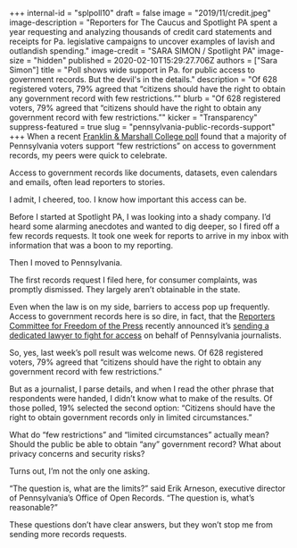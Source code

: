 +++
internal-id = "splpoll10"
draft = false
image = "2019/11/credit.jpeg"
image-description = "Reporters for The Caucus and Spotlight PA spent a year requesting and analyzing thousands of credit card statements and receipts for Pa. legislative campaigns to uncover examples of lavish and outlandish spending."
image-credit = "SARA SIMON / Spotlight PA"
image-size = "hidden"
published = 2020-02-10T15:29:27.706Z
authors = ["Sara Simon"]
title = "Poll shows wide support in Pa. for public access to government records. But the devil's in the details."
description = "Of 628 registered voters, 79% agreed that “citizens should have the right to obtain any government record with few restrictions.”"
blurb = "Of 628 registered voters, 79% agreed that “citizens should have the right to obtain any government record with few restrictions.”"
kicker = "Transparency"
suppress-featured = true
slug = "pennsylvania-public-records-support"
+++
When a recent [Franklin & Marshall College poll](https://www.fandm.edu/uploads/files/562535870732261549-f-m-poll-release-january-2020.pdf) found that a majority of Pennsylvania voters support “few restrictions” on access to government records, my peers were quick to celebrate.

Access to government records like documents, datasets, even calendars and emails, often lead reporters to stories.

I admit, I cheered, too. I know how important this access can be.

Before I started at Spotlight PA, I was looking into a shady company. I’d heard some alarming anecdotes and wanted to dig deeper, so I fired off a few records requests. It took one week for reports to arrive in my inbox with information that was a boon to my reporting.

Then I moved to Pennsylvania.

The first records request I filed here, for consumer complaints, was promptly dismissed. They largely aren’t obtainable in the state.

Even when the law is on my side, barriers to access pop up frequently. Access to government records here is so dire, in fact, that the [Reporters Committee for Freedom of the Press](https://www.rcfp.org/local/) recently announced it’s [sending a dedicated lawyer to fight for access](https://www.spotlightpa.org/news/2020/01/local-legal-initiative/) on behalf of Pennsylvania journalists.

So, yes, last week’s poll result was welcome news. Of 628 registered voters, 79% agreed that “citizens should have the right to obtain any government record with few restrictions.”

But as a journalist, I parse details, and when I read the other phrase that respondents were handed, I didn’t know what to make of the results. Of those polled, 19% selected the second option: “Citizens should have the right to obtain government records only in limited circumstances.”

What do “few restrictions” and “limited circumstances” actually mean? Should the public be able to obtain “any” government record? What about privacy concerns and security risks?

Turns out, I’m not the only one asking.

“The question is, what are the limits?” said Erik Arneson, executive director of Pennsylvania’s Office of Open Records. “The question is, what’s reasonable?”

These questions don’t have clear answers, but they won’t stop me from sending more records requests.
